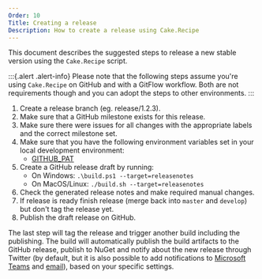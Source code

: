 ```yaml
---
Order: 10
Title: Creating a release
Description: How to create a release using Cake.Recipe
---
```


This document describes the suggested steps to release a new stable version using the `Cake.Recipe` script.

:::{.alert .alert-info}
Please note that the following steps assume you're using `Cake.Recipe` on GitHub and with a GitFlow workflow.
Both are not requirements though and you can adopt the steps to other environments.
:::

1. Create a release branch (eg. release/1.2.3).
2. Make sure that a GitHub milestone exists for this release.
3. Make sure there were issues for all changes with the appropriate labels and the correct milestone set.
4. Make sure that you have the following environment variables set in your local development environment:
   - [GITHUB_PAT](../fundamentals/environment-variables#github_pat)
5. Create a GitHub release draft by running:
   - On Windows: `.\build.ps1 --target=releasenotes`
   - On MacOS/Linux: `./build.sh --target=releasenotes`
6. Check the generated release notes and make required manual changes.
7. If release is ready finish release (merge back into `master` and `develop`) but don't tag the release yet.
8. Publish the draft release on GitHub.

The last step will tag the release and trigger another build including the publishing. The build will automatically publish the build artifacts to the GitHub release, publish to NuGet and notify about the new release through Twitter (by default, but it is also possible to add notifications to [Microsoft Teams](../fundamentals/environment-variables#microsoft-teams) and [email](../fundamentals/environment-variables#email)), based on your specific settings.
